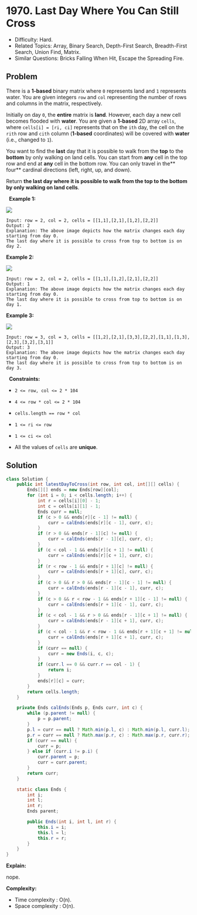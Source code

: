 # 1970. Last Day Where You Can Still Cross

- Difficulty: Hard.
- Related Topics: Array, Binary Search, Depth-First Search, Breadth-First Search, Union Find, Matrix.
- Similar Questions: Bricks Falling When Hit, Escape the Spreading Fire.

## Problem

There is a **1-based** binary matrix where ```0``` represents land and ```1``` represents water. You are given integers ```row``` and ```col``` representing the number of rows and columns in the matrix, respectively.

Initially on day ```0```, the **entire** matrix is **land**. However, each day a new cell becomes flooded with **water**. You are given a **1-based** 2D array ```cells```, where ```cells[i] = [ri, ci]``` represents that on the ```ith``` day, the cell on the ```rith``` row and ```cith``` column (**1-based** coordinates) will be covered with **water** (i.e., changed to ```1```).

You want to find the **last** day that it is possible to walk from the **top** to the **bottom** by only walking on land cells. You can start from **any** cell in the top row and end at **any** cell in the bottom row. You can only travel in the** four** cardinal directions (left, right, up, and down).

Return **the **last** day where it is possible to walk from the **top** to the **bottom** by only walking on land cells**.

 
**Example 1:**

![](https://assets.leetcode.com/uploads/2021/07/27/1.png)

```
Input: row = 2, col = 2, cells = [[1,1],[2,1],[1,2],[2,2]]
Output: 2
Explanation: The above image depicts how the matrix changes each day starting from day 0.
The last day where it is possible to cross from top to bottom is on day 2.
```

**Example 2:**

![](https://assets.leetcode.com/uploads/2021/07/27/2.png)

```
Input: row = 2, col = 2, cells = [[1,1],[1,2],[2,1],[2,2]]
Output: 1
Explanation: The above image depicts how the matrix changes each day starting from day 0.
The last day where it is possible to cross from top to bottom is on day 1.
```

**Example 3:**

![](https://assets.leetcode.com/uploads/2021/07/27/3.png)

```
Input: row = 3, col = 3, cells = [[1,2],[2,1],[3,3],[2,2],[1,1],[1,3],[2,3],[3,2],[3,1]]
Output: 3
Explanation: The above image depicts how the matrix changes each day starting from day 0.
The last day where it is possible to cross from top to bottom is on day 3.
```

 
**Constraints:**


	
- ```2 <= row, col <= 2 * 104```
	
- ```4 <= row * col <= 2 * 104```
	
- ```cells.length == row * col```
	
- ```1 <= ri <= row```
	
- ```1 <= ci <= col```
	
- All the values of ```cells``` are **unique**.



## Solution

```java
class Solution {
    public int latestDayToCross(int row, int col, int[][] cells) {
        Ends[][] ends = new Ends[row][col];
        for (int i = 0; i < cells.length; i++) {
            int r = cells[i][0] - 1;
            int c = cells[i][1] - 1;
            Ends curr = null;
            if (c > 0 && ends[r][c - 1] != null) {
                curr = calEnds(ends[r][c - 1], curr, c);
            }
            if (r > 0 && ends[r - 1][c] != null) {
                curr = calEnds(ends[r - 1][c], curr, c);
            }
            if (c < col - 1 && ends[r][c + 1] != null) {
                curr = calEnds(ends[r][c + 1], curr, c);
            }
            if (r < row - 1 && ends[r + 1][c] != null) {
                curr = calEnds(ends[r + 1][c], curr, c);
            }
            if (c > 0 && r > 0 && ends[r - 1][c - 1] != null) {
                curr = calEnds(ends[r - 1][c - 1], curr, c);
            }
            if (c > 0 && r < row - 1 && ends[r + 1][c - 1] != null) {
                curr = calEnds(ends[r + 1][c - 1], curr, c);
            }
            if (c < col - 1 && r > 0 && ends[r - 1][c + 1] != null) {
                curr = calEnds(ends[r - 1][c + 1], curr, c);
            }
            if (c < col - 1 && r < row - 1 && ends[r + 1][c + 1] != null) {
                curr = calEnds(ends[r + 1][c + 1], curr, c);
            }
            if (curr == null) {
                curr = new Ends(i, c, c);
            }
            if (curr.l == 0 && curr.r == col - 1) {
                return i;
            }
            ends[r][c] = curr;
        }
        return cells.length;
    }

    private Ends calEnds(Ends p, Ends curr, int c) {
        while (p.parent != null) {
            p = p.parent;
        }
        p.l = curr == null ? Math.min(p.l, c) : Math.min(p.l, curr.l);
        p.r = curr == null ? Math.max(p.r, c) : Math.max(p.r, curr.r);
        if (curr == null) {
            curr = p;
        } else if (curr.i != p.i) {
            curr.parent = p;
            curr = curr.parent;
        }
        return curr;
    }

    static class Ends {
        int i;
        int l;
        int r;
        Ends parent;

        public Ends(int i, int l, int r) {
            this.i = i;
            this.l = l;
            this.r = r;
        }
    }
}
```

**Explain:**

nope.

**Complexity:**

* Time complexity : O(n).
* Space complexity : O(n).
